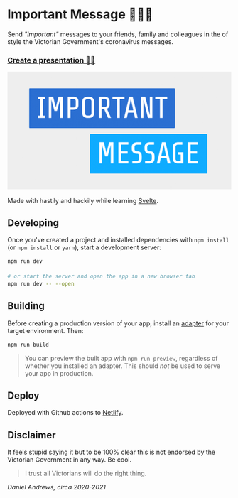 # Important Message 📣📣📣

Send _"important"_ messages to your friends, family and colleagues in the of style the Victorian Government's coronavirus messages.

### [Create a presentation 👨‍🎨](https://important-message.netlify.app/)

![preview](./assets/logo.png)

Made with hastily and hackily while learning [Svelte](https://svelte.dev/).

## Developing

Once you've created a project and installed dependencies with `npm install` (or `npm install` or `yarn`), start a development server:

```bash
npm run dev

# or start the server and open the app in a new browser tab
npm run dev -- --open
```

## Building

Before creating a production version of your app, install an [adapter](https://kit.svelte.dev/docs#adapters) for your target environment. Then:

```bash
npm run build
```

> You can preview the built app with `npm run preview`, regardless of whether you installed an adapter. This should _not_ be used to serve your app in production.

## Deploy

Deployed with Github actions to [Netlify](https://important-message.netlify.app/).

## Disclaimer

It feels stupid saying it but to be 100% clear this is not endorsed by the Victorian Government in any way. Be cool.

> I trust all Victorians will do the right thing.

_Daniel Andrews, circa 2020-2021_

